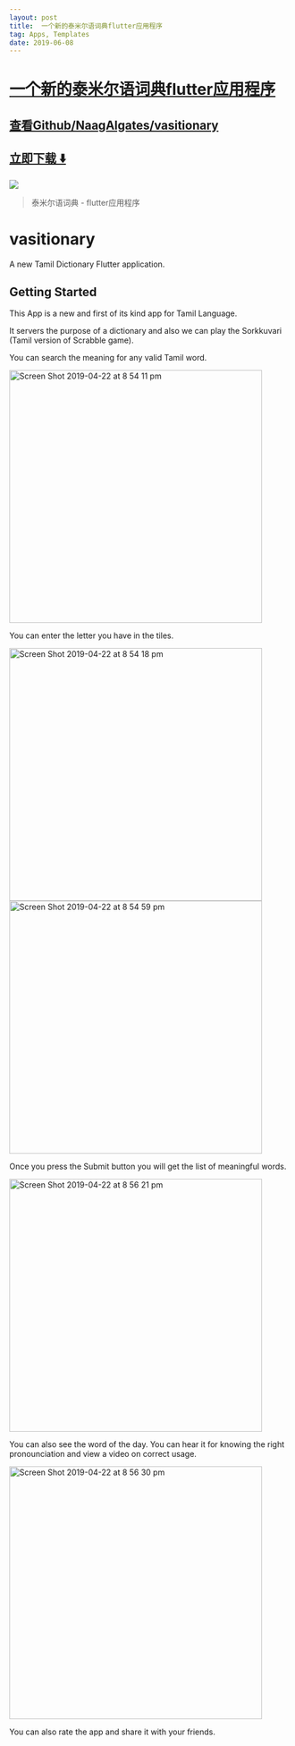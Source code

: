 ```yaml
---
layout: post
title:  一个新的泰米尔语词典flutter应用程序
tag: Apps, Templates
date: 2019-06-08
---
```


# [一个新的泰米尔语词典flutter应用程序 ](http://github.com/NaagAlgates/vasitionary) 



## [查看Github/NaagAlgates/vasitionary](http://github.com/NaagAlgates/vasitionary)
## [立即下载 ️⬇️ ](https://codeload.github.com/NaagAlgates/vasitionary/zip/master) 


 
![](https://flutterawesome.com/content/images/2019/05/vasitionary.jpg)
 
>
> 泰米尔语词典 - flutter应用程序
>

 
# vasitionary

A new Tamil Dictionary Flutter application.

## Getting Started

This App is a new and first of its kind app for Tamil Language.

It servers the purpose of a dictionary and also we can play the Sorkkuvari (Tamil version of Scrabble game). 

You can search the meaning for any valid Tamil word.

<img width="452" alt="Screen Shot 2019-04-22 at 8 54 11 pm" src="https://user-images.githubusercontent.com/14884575/56497651-dc036380-6541-11e9-90cd-5dffe8bb0f81.png"/>

You can enter the letter you have in the tiles.

<img width="452" alt="Screen Shot 2019-04-22 at 8 54 18 pm" src="https://user-images.githubusercontent.com/14884575/56497653-dc036380-6541-11e9-8cda-9d6432f477ac.png"/>
<img width="452" alt="Screen Shot 2019-04-22 at 8 54 59 pm" src="https://user-images.githubusercontent.com/14884575/56497655-dc036380-6541-11e9-98fb-d5a592e27b01.png"/>

Once you press the Submit button you will get the list of meaningful words.

<img width="452" alt="Screen Shot 2019-04-22 at 8 56 21 pm" src="https://user-images.githubusercontent.com/14884575/56497656-dc9bfa00-6541-11e9-8d85-d541d8dc437d.png"/>

You can also see the word of the day. You can hear it for knowing the right pronounciation and view a video on correct usage.

<img width="452" alt="Screen Shot 2019-04-22 at 8 56 30 pm" src="https://user-images.githubusercontent.com/14884575/56497657-dc9bfa00-6541-11e9-8b8f-14ff0a76fd10.png"/>

You can also rate the app and share it with your friends.

